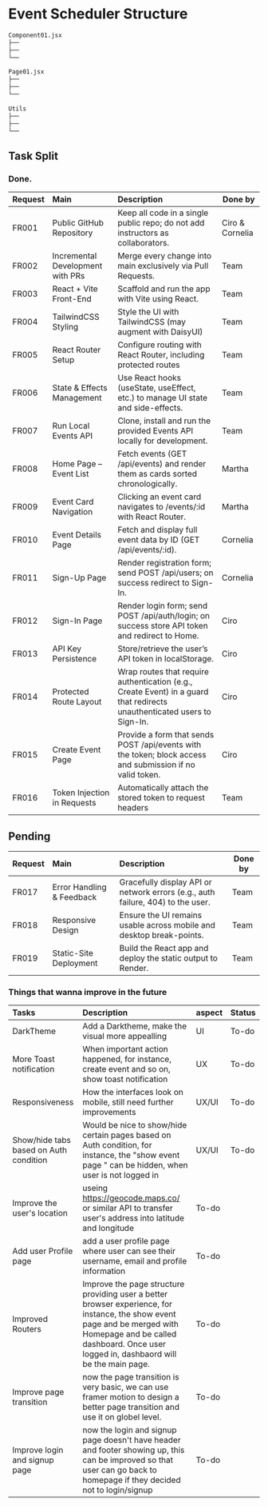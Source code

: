 # Event Scheduler Structure

```bash
Component01.jsx
├──
├──
└──

Page01.jsx
├──
├──
└──

Utils
├──
├──
└──

```

## Task Split

### Done.

| Request | Main                             | Description                                                                                                              | Done by         |
| :------ | :------------------------------- | :----------------------------------------------------------------------------------------------------------------------- | --------------- |
| FR001   | Public GitHub Repository         | Keep all code in a single public repo; do not add instructors as collaborators.                                          | Ciro & Cornelia |
| FR002   | Incremental Development with PRs | Merge every change into main exclusively via Pull Requests.                                                              | Team            |
| FR003   | React + Vite Front-End           | Scaffold and run the app with Vite using React.                                                                          | Team            |
| FR004   | TailwindCSS Styling              | Style the UI with TailwindCSS (may augment with DaisyUI)                                                                 | Team            |
| FR005   | React Router Setup               | Configure routing with React Router, including protected routes                                                          | Team            |
| FR006   | State & Effects Management       | Use React hooks (useState, useEffect, etc.) to manage UI state and side-effects.                                         | Team            |
| FR007   | Run Local Events API             | Clone, install and run the provided Events API locally for development.                                                  | Team            |
| FR008   | Home Page – Event List           | Fetch events (GET /api/events) and render them as cards sorted chronologically.                                          | Martha          |
| FR009   | Event Card Navigation            | Clicking an event card navigates to /events/:id with React Router.                                                       | Martha          |
| FR010   | Event Details Page               | Fetch and display full event data by ID (GET /api/events/:id).                                                           | Cornelia        |
| FR011   | Sign-Up Page                     | Render registration form; send POST /api/users; on success redirect to Sign-In.                                          | Cornelia        |
| FR012   | Sign-In Page                     | Render login form; send POST /api/auth/login; on success store API token and redirect to Home.                           | Ciro            |
| FR013   | API Key Persistence              | Store/retrieve the user’s API token in localStorage.                                                                     | Ciro            |
| FR014   | Protected Route Layout           | Wrap routes that require authentication (e.g., Create Event) in a guard that redirects unauthenticated users to Sign-In. | Ciro            |
| FR015   | Create Event Page                | Provide a form that sends POST /api/events with the token; block access and submission if no valid token.                | Ciro            |
| FR016   | Token Injection in Requests      | Automatically attach the stored token to request headers                                                                 | Team            |

## Pending

| Request | Main                      | Description                                                                     | Done by |
| :------ | :------------------------ | :------------------------------------------------------------------------------ | ------- |
| FR017   | Error Handling & Feedback | Gracefully display API or network errors (e.g., auth failure, 404) to the user. | Team    |
| FR018   | Responsive Design         | Ensure the UI remains usable across mobile and desktop break-points.            | Team    |
| FR019   | Static-Site Deployment    | Build the React app and deploy the static output to Render.                     | Team    |

### Things that wanna improve in the future

| Tasks                                  | Description                                                                                                                                                                                                         | aspect | Status |
| :------------------------------------- | :------------------------------------------------------------------------------------------------------------------------------------------------------------------------------------------------------------------ | :----- | ------ |
| DarkTheme                              | Add a Darktheme, make the visual more appealling                                                                                                                                                                    | UI     | To-do  |
| More Toast notification                | When important action happened, for instance, create event and so on, show toast notification                                                                                                                       | UX     | To-do  |
| Responsiveness                         | How the interfaces look on mobile, still need further improvements                                                                                                                                                  | UX/UI  | To-do  |
| Show/hide tabs based on Auth condition | Would be nice to show/hide certain pages based on Auth condition, for instance, the "show event page " can be hidden, when user is not logged in                                                                    | UX/UI  | To-do  |
| Improve the user's location            | useing https://geocode.maps.co/ or similar API to transfer user's address into latitude and longitude                                                                                                               | To-do  |
| Add user Profile page                  | add a user profile page where user can see their username, email and profile information                                                                                                                            | To-do  |
| Improved Routers                       | Improve the page structure providing user a better browser experience, for instance, the show event page and be merged with Homepage and be called dashboard. Once user logged in, dashbaord will be the main page. | To-do  |
| Improve page transition                | now the page transition is very basic, we can use framer motion to design a better page transition and use it on globel level.                                                                                      | To-do  |
| Improve login and signup page          | now the login and signup page doesn't have header and footer showing up, this can be improved so that user can go back to homepage if they decided not to login/signup                                              | To-do  |
